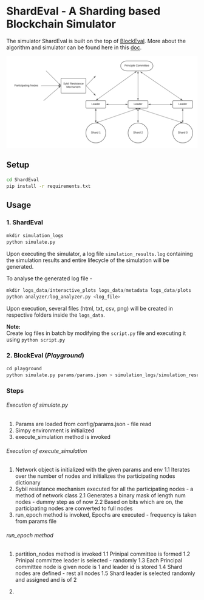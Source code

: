 # ShardEval - A Sharding based Blockchain Simulator

The simulator ShardEval is built on the top of [BlockEval](https://github.com/deepakgouda/BlockEval). More about the algorithm and simulator can be found here in this [doc](https://docs.google.com/document/d/1rB9lp8E5DQ6BXFdl3mfWjlItKq1i_78THTsPUrD1aXc/edit#).

![Architecture](docs/draft.png)

## Setup
```bash
cd ShardEval
pip install -r requirements.txt
```

## Usage 

### 1. ShardEval
```python
mkdir simulation_logs
python simulate.py
```
Upon executing the simulator, a log file ```simulation_results.log``` containing the simulation results and entire lifecycle of the simulation will be generated.
 
To analyse the generated log file -
```python
mkdir logs_data/interactive_plots logs_data/metadata logs_data/plots
python analyzer/log_analyzer.py <log_file>
```

Upon execution, several files (html, txt, csv, png) will be created in respective folders inside the ```logs_data```.   


**Note:**   
Create log files in batch by modifying the ```script.py``` file and executing it using ```python script.py```

### 2. BlockEval (*Playground*)
```python
cd playground
python simulate.py params/params.json > simulation_logs/simulation_results.log
```



### Steps
###### Execution of simulate.py
1. Params are loaded from config/params.json - file read
2. Simpy environment is initialized
3. execute_simulation method is invoked

###### Execution of execute_simulation
1. Network object is initialized with the given params and env
    1.1 Iterates over the number of nodes and initializes the participating nodes dictionary
2. Sybil resistance mechanism executed for all the participating nodes - a method of network class
    2.1 Generates a binary mask of length num nodes - dummy step as of now
    2.2 Based on bits which are on, the participating nodes are converted to full nodes
3. run_epoch method is invoked, Epochs are executed - frequency is taken from params file

###### run_epoch method
1. partition_nodes method is invoked
    1.1 Prinipal committee is formed
    1.2 Prinipal committee leader is selected - randomly
    1.3 Each Principal committee node is given node is 1 and leader id is stored
    1.4 Shard nodes are defined - rest all nodes
    1.5 Shard leader is selected randomly and assigned and is of 2

2. 
